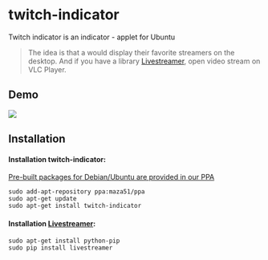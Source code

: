 # twitch-indicator

Twitch indicator is an indicator - applet for Ubuntu

> The idea is that a would display their favorite streamers on the desktop.
And if you have a library [Livestreamer](https://github.com/chrippa/livestreamer), open video stream on VLC Player.


## Demo
![](http://i.imgur.com/NwlSU8D.png)


## Installation
#### Installation twitch-indicator:
[Pre-built packages for Debian/Ubuntu are provided in our PPA](https://launchpad.net/~maza51/+archive/ubuntu/ppa)
```
sudo add-apt-repository ppa:maza51/ppa
sudo apt-get update
sudo apt-get install twitch-indicator
```
#### Installation  [Livestreamer](https://github.com/chrippa/livestreamer):
```
sudo apt-get install python-pip
sudo pip install livestreamer
```
